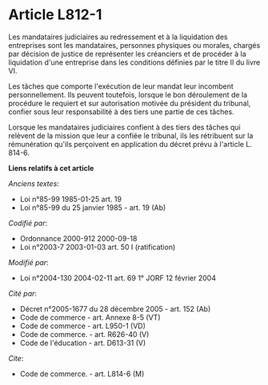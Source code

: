 # Article L812-1

Les mandataires judiciaires au redressement et à la liquidation des entreprises sont les mandataires, personnes physiques ou
morales, chargés par décision de justice de représenter les créanciers et de procéder à la liquidation d'une entreprise dans
les conditions définies par le titre II du livre VI.

Les tâches que comporte l'exécution de leur mandat leur incombent personnellement. Ils peuvent toutefois, lorsque le bon
déroulement de la procédure le requiert et sur autorisation motivée du président du tribunal, confier sous leur
responsabilité à des tiers une partie de ces tâches.

Lorsque les mandataires judiciaires confient à des tiers des tâches qui relèvent de la mission que leur a confiée le
tribunal, ils les rétribuent sur la rémunération qu'ils perçoivent en application du décret prévu à l'article L. 814-6.

**Liens relatifs à cet article**

_Anciens textes_:

  - Loi n°85-99 1985-01-25 art. 19
  - Loi n°85-99 du 25 janvier 1985 - art. 19 (Ab)

_Codifié par_:

  - Ordonnance 2000-912 2000-09-18
  - Loi n°2003-7 2003-01-03 art. 50 I (ratification)

_Modifié par_:

  - Loi n°2004-130 2004-02-11 art. 69 1° JORF 12 février 2004

_Cité par_:

  - Décret n°2005-1677 du 28 décembre 2005 - art. 152 (Ab)
  - Code de commerce - art. Annexe 8-5 (VT)
  - Code de commerce - art. L950-1 (VD)
  - Code de commerce. - art. R626-40 (V)
  - Code de l'éducation - art. D613-31 (V)

_Cite_:

  - Code de commerce. - art. L814-6 (M)
